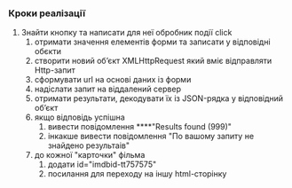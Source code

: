 ### Кроки реалізації

1. Знайти кнопку та написати для неї обробник події click
   1. отримати значення елементів форми та записати у відповідні обєкти
   2. створити новий обʼєкт XMLHttpRequest який вміє відправляти Http-запит
   3. сформувати url на основі даних із форми
   4. надіслати запит на віддалений сервер
   5. отримати результати, декодувати їх із JSON-рядка у відповідний обʼєкт
   6. якщо відповідь успішна
      1. вивести повідомлення ****"Results found (999)"
      2. інкакше вивести повідомлення "По вашому запиту не знайдено результаів"
   7. до кожної "карточки" фільма 
      1. додати id="imdbid-tt757575"
      2. посилання для переходу на іншу html-сторінку
     